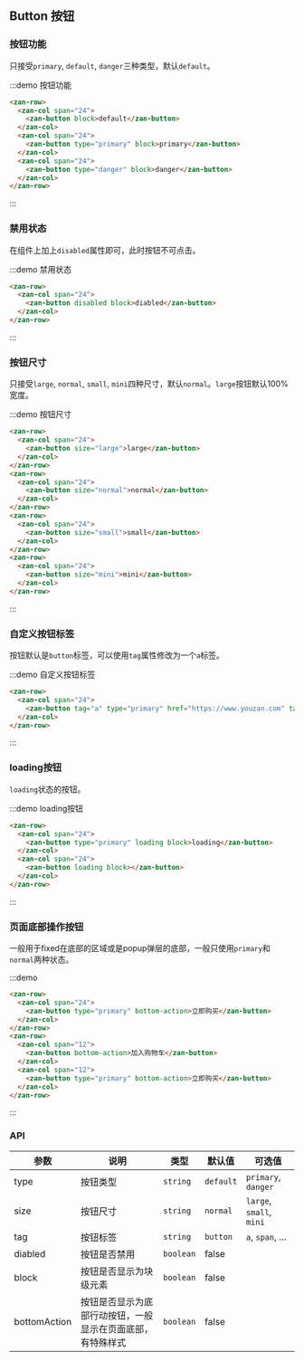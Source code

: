<style>
@component-namespace demo {
  @b button {
    .zan-row {
      padding: 0 20px;
    }
    .zan-col {
      margin-bottom: 10px;
    }
  }
}
</style>

## Button 按钮

### 按钮功能

只接受`primary`, `default`, `danger`三种类型，默认`default`。

:::demo 按钮功能
```html
<zan-row>
  <zan-col span="24">
    <zan-button block>default</zan-button>
  </zan-col>
  <zan-col span="24">
    <zan-button type="primary" block>primary</zan-button>
  </zan-col>
  <zan-col span="24">
    <zan-button type="danger" block>danger</zan-button>
  </zan-col>
</zan-row>
```
:::

### 禁用状态

在组件上加上`disabled`属性即可，此时按钮不可点击。

:::demo 禁用状态
```html
<zan-row>
  <zan-col span="24">
    <zan-button disabled block>diabled</zan-button>
  </zan-col>
</zan-row>
```
:::

### 按钮尺寸

只接受`large`, `normal`, `small`, `mini`四种尺寸，默认`normal`。`large`按钮默认100%宽度。

:::demo 按钮尺寸
```html 
<zan-row>
  <zan-col span="24">
    <zan-button size="large">large</zan-button>
  </zan-col>
</zan-row>
<zan-row>
  <zan-col span="24">
    <zan-button size="normal">normal</zan-button>
  </zan-col>
</zan-row>
<zan-row>
  <zan-col span="24">
    <zan-button size="small">small</zan-button>
  </zan-col>
</zan-row>
<zan-row>
  <zan-col span="24">
    <zan-button size="mini">mini</zan-button>
  </zan-col>
</zan-row>
```
:::

### 自定义按钮标签

按钮默认是`button`标签，可以使用`tag`属性修改为一个`a`标签。

:::demo 自定义按钮标签
```html 
<zan-row>
  <zan-col span="24">
    <zan-button tag="a" type="primary" href="https://www.youzan.com" target="_blank">a标签按钮</zan-button>
  </zan-col>
</zan-row>
```
:::

### loading按钮

`loading`状态的按钮。

:::demo loading按钮
```html 
<zan-row>
  <zan-col span="24">
    <zan-button type="primary" loading block>loading</zan-button>
  </zan-col>
  <zan-col span="24">
    <zan-button loading block></zan-button>
  </zan-col>
</zan-row>
```
:::

### 页面底部操作按钮
一般用于fixed在底部的区域或是popup弹层的底部，一般只使用`primary`和`normal`两种状态。

:::demo 
```html 
<zan-row>
  <zan-col span="24">
    <zan-button type="primary" bottom-action>立即购买</zan-button>
  </zan-col>
</zan-row>
<zan-row>
  <zan-col span="12">
    <zan-button bottom-action>加入购物车</zan-button>
  </zan-col>
  <zan-col span="12">
    <zan-button type="primary" bottom-action>立即购买</zan-button>
  </zan-col>
</zan-row>
```
:::

### API

| 参数       | 说明      | 类型       | 默认值       | 可选值       |
|-----------|-----------|-----------|-------------|-------------|
| type | 按钮类型 | `string`  | `default`          | `primary`, `danger`   |
| size | 按钮尺寸 | `string`  | `normal`          | `large`, `small`, `mini`  |
| tag | 按钮标签 | `string`  | `button`          | `a`, `span`, ...  |
| diabled | 按钮是否禁用 | `boolean`  |  false  |      |
| block | 按钮是否显示为块级元素 | `boolean`  |   false   |      |
| bottomAction | 按钮是否显示为底部行动按钮，一般显示在页面底部，有特殊样式 | `boolean`  |   false   |      |

